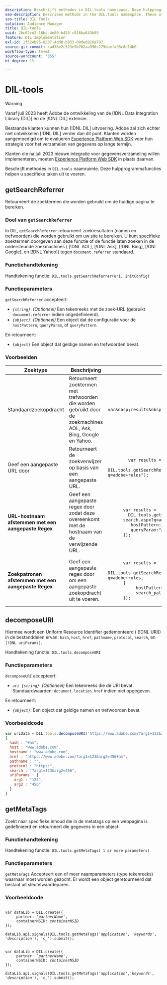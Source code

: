 ```yaml
---
description: Beschrijft methodes in DIL.tools namespace. Deze hulpprogrammafuncties helpen u specifieke taken uit te voeren.
seo-description: Describes methods in the DIL.tools namespace. These utility functions help you perform specific tasks.
seo-title: DIL Tools
solution: Audience Manager
title: DIL-tools
uuid: 2bc62ce2-16bd-4e80-b493-c816ba643b59
feature: DIL Implementation
exl-id: 1f52eb95-8287-4dd0-b933-00de6926a797
source-git-commit: cad38e2c523e9b762aa996c275daefa96c8e14b0
workflow-type: tm+mt
source-wordcount: '355'
ht-degree: 1%

---
```


# DIL-tools

>[!WARNING]
>
>Vanaf juli 2023 heeft Adobe de ontwikkeling van de [!DNL Data Integration Library (DIL)] en de [!DNL DIL] extensie.
>
>Bestaande klanten kunnen hun [!DNL DIL] uitvoering. Adobe zal zich echter niet ontwikkelen [!DNL DIL] verder dan dit punt. Klanten worden aangemoedigd om te evalueren [Experience Platform Web SDK](https://experienceleague.adobe.com/docs/experience-platform/edge/home.html?lang=en) voor hun strategie voor het verzamelen van gegevens op lange termijn.
>
>Klanten die na juli 2023 nieuwe integratie voor gegevensverzameling willen implementeren, moeten [Experience Platform Web SDK](https://experienceleague.adobe.com/docs/experience-platform/edge/home.html?lang=en) in plaats daarvan.

Beschrijft methodes in `DIL.tools` naamruimte. Deze hulpprogrammafuncties helpen u specifieke taken uit te voeren.

<!-- 

c_dil_functions.xml

 -->

## getSearchReferrer

Retourneert de zoektermen die worden gebruikt om de huidige pagina te bereiken.

<!-- 

r_dil_get_search_referrer.xml

 -->

### Doel van `getSearchReferrer`

In DIL, `getSearchReferrer` retourneert zoekresultaten (namen en trefwoorden) die worden gebruikt om uw site te bereiken. U kunt specifieke zoektermen doorgeven aan deze functie of de functie laten zoeken in de ondersteunde zoekmachines ( [!DNL AOL], [!DNL Ask], [!DNL Bing], [!DNL Google], en [!DNL Yahoo]) tegen `document.referrer` standaard.

### Functiehandtekening

Handtekening functie: `DIL.tools.getSearchReferrer(uri, initConfig)`

### Functieparameters

`getSearchReferrer` accepteert:

* *`{string}`*: *(Optioneel)* Een tekenreeks met de zoek-URL (gebruikt `document.referrer` indien ongedefinieerd).
* *`{object}`*: *(Optioneel)* Een object dat de configuratie voor de `hostPattern`, `queryParam`, of `queryPattern`.

En retourneert:

* `{object}` Een object dat geldige namen en trefwoorden bevat.

### Voorbeelden

<table id="table_D035276601EC428295E4D619F05BB8D0"> 
 <thead> 
  <tr> 
   <th> Zoektype </th> 
   <th> Beschrijving </th> 
   <th> Codevoorbeeld </th> 
  </tr> 
 </thead>
 <tbody> 
  <tr> 
   <td> Standaardzoekopdracht</td> 
   <td> Retourneert zoektermen met trefwoorden die worden gebruikt door de zoekmachines AOL, Ask, Bing, Google en Yahoo. </td> 
   <td>
      <code>var&amp;nbsp;results&amp;nbsp;=&amp;nbsp;DIL.tools.getSearchReferrer();</code> 
  </td>
  </tr> 
  <tr> 
   <td>Geef een aangepaste URL door</td> 
   <td>Retourneert de zoekverwijzer op basis van een aangepaste URL.</td> 
   <td> 
  <code>
        var&nbsp;results&nbsp;= 
        DIL.tools.getSearchReferrer("https://www.ehow.com/search.aspx?q=adobe+rules");
  </code>
</td> 
  </tr> 
  <tr> 
   <td> <b>URL-hostnaam afstemmen met een aangepaste Regex</b></td> 
   <td> Geef een aangepaste regex door zodat deze overeenkomt met de hostnaam van de verwijzende URL. </td> 
   <td> 
  <code>
      var results = 
        DIL.tools.getSearchReferrer("https://www.ehow.com/
      search.aspx?q=adobe+rules",{ 
      &nbsp;&nbsp;&nbsp;hostPattern:/ehow\./, 
      &nbsp;&nbsp;&nbsp;queryParam:"p" 
      }); 
  </code>
  </td></tr> 
  <tr> 
   <td> <b>Zoekpatronen afstemmen met een aangepaste Regex</b> </td> 
   <td> Geef een aangepaste regex door om een aangepaste zoekopdracht uit te voeren. </td> 
   <td> 
    <code>
      var&nbsp;results&nbsp;= 
      DIL.tools.getSearchReferrer("https://www.ehow.com/search.aspx?q=adobe+rules,
      {
        &nbsp;&nbsp;&nbsp;hostPattern:/ehow\./, 
        &nbsp;&nbsp;&nbsp;search_pattern:/[&amp;\?]p=([^&amp;]+/ 
      });
    </code>
   </td> 
  </tr> 
 </tbody> 
</table>

## decomposeURI

Hiermee wordt een Uniform Resource Identifier gedemonteerd ( [!DNL URI]) in de bestanddelen ervan: `hash`, `host`, `href`, `pathname`, `protocol`, `search`, en `[!DNL uriParams]`.

<!-- 

r_dil_decompose.xml

 -->

Handtekening functie: `DIL.tools.decomposeURI`

### Functieparameters

`decomposeURI` accepteert:

* *`uri {string}`*: *(Optioneel)* Een tekenreeks die de URI bevat. Standaardwaarden: `document.location.href` indien niet opgegeven.

En retourneert:

* *`{object}`*: Een object dat geldige namen en trefwoorden bevat.

### Voorbeeldcode


```javascript
var uriData = DIL.tools.decomposeURI('https://www.adobe.com/?arg1=123&arg2=456#am'); 
{ 
  hash : "#am", 
  host : "www.adobe.com", 
  hostname : "www.adobe.com", 
  href : "https://www.adobe.com/?arg1=123&arg2=456#am", 
  pathname : "", 
  protocol : "https:", 
  search : "?arg1=123&arg2=456", 
  uriParams : { 
    arg1 : "123", 
    arg2 : "456" 
  } 
}
```

## getMetaTags

Zoekt naar specifieke inhoud die in de metatags op een webpagina is gedefinieerd en retourneert die gegevens in een object.

<!-- 

r_dil_get_metatags.xml

 -->

### Functiehandtekening

Handtekening functie: `DIL.tools.getMetaTags( 1 or more parameters)`

### Functieparameters

`getMetaTags` Accepteert een of meer naamparameters (type tekenreeks) waarnaar moet worden gezocht. Er wordt een object geretourneerd dat bestaat uit sleutelwaardeparen.

### Voorbeeldcode

<pre class="javascript"><code>
var dataLib = DIL.create({ 
     partner: '<i>partnerName'</i>, 
     containerNSID: <i>containerNSID</i> 
}); 

dataLib.api.signals(DIL.tools.getMetaTags('<i>application</i>', '<i>keywords</i>',  '<i>description</i>'), 'c_').submit();
</code></pre>

<pre><code>
var dataLib = DIL.create({ 
     partner: <i>`partnerName'</i>, 
     containerNSID: <i>containerNSID</i> 
}); 

dataLib.api.signals(DIL.tools.getMetaTags('<i>application</i>','<i>keywords</i>', '<i>description</i>'), 'c_').submit();
</code></pre>
